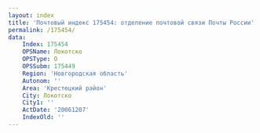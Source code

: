 ```yaml
---
layout: index
title: 'Почтовый индекс 175454: отделение почтовой связи Почты России'
permalink: /175454/
data:
    Index: 175454
    OPSName: Локотско
    OPSType: О
    OPSSubm: 175449
    Region: 'Новгородская область'
    Autonom: ''
    Area: 'Крестецкий район'
    City: Локотско
    City1: ''
    ActDate: '20061207'
    IndexOld: ''
---
```

